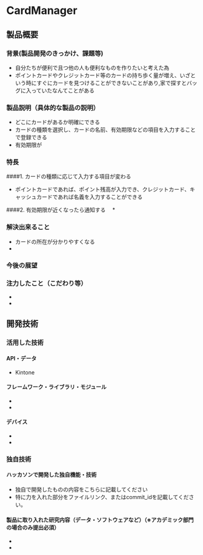 # CardManager
## 製品概要
### 背景(製品開発のきっかけ、課題等)

 * 自分たちが便利で且つ他の人も便利なものを作りたいと考えた為
 * ポイントカードやクレジットカード等のカードの持ち歩く量が増え、いざという時にすぐにカードを見つけることができないことがあり,家で探すとバッグに入っていたなんてことがある


### 製品説明（具体的な製品の説明）
 * どこにカードがあるか明確にできる
 * カードの種類を選択し、カードの名前、有効期限などの項目を入力することで登録できる
 * 有効期限が

### 特長
####1. カードの種類に応じて入力する項目が変わる
 * ポイントカードであれば、ポイント残高が入力でき、クレジットカード、キャッシュカードであれば名義を入力することができる

####2. 有効期限が近くなったら通知する　
 * 


### 解決出来ること
 * カードの所在が分かりやすくなる
 * 

### 今後の展望


### 注力したこと（こだわり等）
 * 
 * 

## 開発技術
### 活用した技術
#### API・データ
 * Kintone
 

#### フレームワーク・ライブラリ・モジュール
* 
* 

#### デバイス
* 
* 

### 独自技術
#### ハッカソンで開発した独自機能・技術
* 独自で開発したものの内容をこちらに記載してください
* 特に力を入れた部分をファイルリンク、またはcommit_idを記載してください。

#### 製品に取り入れた研究内容（データ・ソフトウェアなど）（※アカデミック部門の場合のみ提出必須）
* 
* 
